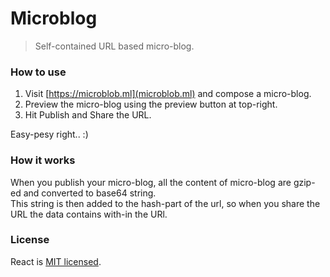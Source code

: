 # Microblog
> Self-contained URL based micro-blog.

### How to use
1. Visit [https://microblob.ml](microblob.ml) and compose a micro-blog.
2. Preview the micro-blog using the preview button at top-right.
3. Hit Publish and Share the URL.

Easy-pesy right.. :)

### How it works
When you publish your micro-blog, all the content of micro-blog are gzip-ed and converted to base64 string.<br>
This string is then added to the hash-part of the url, so when you share the URL the data contains with-in the URl.

### License
React is [MIT licensed](./LICENSE).
